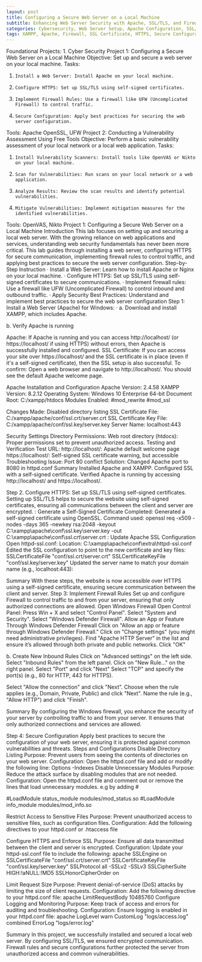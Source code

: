 ```yaml
---
layout: post
title: Configuring a Secure Web Server on a Local Machine
subtitle: Enhancing Web Server Security with Apache, SSL/TLS, and Firewall Rules
categories: Cybersecurity, Web Server Setup, Apache Configuration, SSL/TLS, Network Security
tags: XAMPP, Apache, Firewall, SSL Certificate, HTTPS, Secure Configuration, Web Security
---
```



Foundational Projects: 1. Cyber Security
Project 1: Configuring a Secure Web Server on a Local Machine
Objective: Set up and secure a web server on your local machine.
Tasks:
1.     Install a Web Server: Install Apache on your local machine.
2.     Configure HTTPS: Set up SSL/TLS using self-signed certificates.
3.     Implement Firewall Rules: Use a firewall like UFW (Uncomplicated Firewall) to control traffic.
4.     Secure Configuration: Apply best practices for securing the web server configuration.
Tools: Apache OpenSSL, UFW
Project 2: Conducting a Vulnerability Assessment Using Free Tools
Objective: Perform a basic vulnerability assessment of your local network or a local web application. Tasks:
1.     Install Vulnerability Scanners: Install tools like OpenVAS or Nikto on your local machine.
2.     Scan for Vulnerabilities: Run scans on your local network or a web application.
3.     Analyze Results: Review the scan results and identify potential vulnerabilities.
4.     Mitigate Vulnerabilities: Implement mitigation measures for the identified vulnerabilities.
Tools: OpenVAS, Nikto
Project 1: Configuring a Secure Web Server on a Local Machine
Introduction
This lab focuses on setting up and securing a local web server. With the growing reliance on web applications and services, understanding web security fundamentals has never been more critical.
This lab guides through installing a web server, configuring HTTPS for secure communication, implementing firewall rules to control traffic, and applying best practices to secure the web server configuration.
Step-by-Step Instruction
·         Install a Web Server: Learn how to install Apache or Nginx on your local machine.
·         Configure HTTPS: Set up SSL/TLS using self-signed certificates to secure communications.
·         Implement firewall rules: Use a firewall like UFW (Uncomplicated Firewall) to control inbound and outbound traffic.
·         Apply Security Best Practices: Understand and implement best practices to secure the web server configuration
Step 1: Install a Web Server (Apache) for Windows:
·         a. Download and install XAMPP, which includes Apache.

b. Verify Apache is running


 Apache: If Apache is running and you can access http://localhost/ (or https://localhost/ if using HTTPS) without errors, then Apache is successfully installed and configured.
SSL Certificate: If you can access your site over https://localhost/ and the SSL certificate is in place (even if it's a self-signed certificate), then the SSL setup is also successful.
To confirm:
Open a web browser and navigate to http://localhost/. You should see the default Apache welcome page.


Apache Installation and Configuration 
Apache Version: 2.4.58
XAMPP Version: 8.2.12
Operating System: Windows 10 Enterprise 64-bit
Document Root: C:/xampp/htdocs
Modules Enabled:
#mod_rewrite
#mod_ssl

Changes Made:
Disabled directory listing
SSL Certificate File: C:/xampp/apache/conf/ssl.crt/server.crt
SSL Certificate Key File: C:/xampp/apache/conf/ssl.key/server.key
Server Name: localhost:443

Security Settings
Directory Permissions:
Web root directory (htdocs): Proper permissions set to prevent unauthorized access.
Testing and Verification
Test URL:
http://localhost/: Apache default welcome page
https://localhost/: Self-signed SSL certificate warning, but accessible
Troubleshooting
Issue: Port 80 conflict
Solution: Changed Apache port to 8080 in httpd.conf
Summary
Installed Apache and XAMPP.
Configured SSL with a self-signed certificate.
Verified Apache is running by accessing http://localhost/ and https://localhost/.


Step 2.  Configure HTTPS: Set up SSL/TLS using self-signed certificates.
Setting up SSL/TLS helps to secure the website using self-signed
certificates, ensuring all communications between the client and server
are encrypted.
: Generate a Self-Signed Certificate
Completed:
Generated a self-signed certificate using OpenSSL.
Command used: 
openssl req -x509 -nodes -days 365 -newkey rsa:2048 -keyout C:\xampp\apache\conf\ssl.key\server.key -out C:\xampp\apache\conf\ssl.crt\server.crt
: Update Apache SSL Configuration
Open httpd-ssl.conf:
Location: C:\xampp\apache\conf\extra\httpd-ssl.conf
Edited the SSL configuration to point to the new certificate and key files:
SSLCertificateFile "conf/ssl.crt/server.crt"
SSLCertificateKeyFile "conf/ssl.key/server.key"
Updated the server name to match your domain name (e.g., localhost:443):

Summary
With these steps, the website is now accessible over HTTPS using a self-signed certificate, ensuring secure communication between the client and server.
Step 3: Implement Firewall Rules 
Set up and configure  Firewall to control traffic to and from your server, ensuring that only authorized connections are allowed.
 Open Windows Firewall
Open Control Panel:
Press Win + X and select "Control Panel".
Select "System and Security".
Select "Windows Defender Firewall".
 Allow an App or Feature Through Windows Defender Firewall
Click on "Allow an app or feature through Windows Defender Firewall."
Click on "Change settings" (you might need administrative privileges).
Find "Apache HTTP Server" in the list and ensure it’s allowed through both private and public networks.
Click "OK"

b. Create New Inbound Rules
Click on "Advanced settings" on the left side.
Select "Inbound Rules" from the left panel.
Click on "New Rule..." on the right panel.
Select "Port" and click "Next"
Select "TCP" and specify the port(s) (e.g., 80 for HTTP, 443 for HTTPS).

Select "Allow the connection" and click "Next".
Choose when the rule applies (e.g., Domain, Private, Public) and click "Next".
Name the rule (e.g., "Allow HTTP") and click "Finish".

Summary
By configuring the Windows firewall, you enhance the security of your server by controlling traffic to and from your server. It ensures that only authorized connections and services are allowed.

Step 4: Secure Configuration
Apply best practices to secure the configuration of your web server, ensuring it is protected against common vulnerabilities and threats.
Steps and Configurations
Disable Directory Listing
Purpose: Prevent users from seeing the contents of directories on your web server.
Configuration: Open the httpd.conf file and add or modify the following line:
Options -Indexes
Disable Unnecessary Modules
Purpose: Reduce the attack surface by disabling modules that are not needed.
Configuration: Open the httpd.conf file and comment out or remove the lines that load unnecessary modules. e.g by adding #

#LoadModule status_module modules/mod_status.so
#LoadModule info_module modules/mod_info.so

Restrict Access to Sensitive Files
Purpose: Prevent unauthorized access to sensitive files, such as configuration files.
Configuration: Add the following directives to your httpd.conf or .htaccess file

Configure HTTPS and Enforce SSL
Purpose: Ensure all data transmitted between the client and server is encrypted.
Configuration: Update your httpd-ssl.conf file to include the following:
apache
SSLEngine on
SSLCertificateFile "conf/ssl.crt/server.crt"
SSLCertificateKeyFile "conf/ssl.key/server.key"
SSLProtocol all -SSLv2 -SSLv3
SSLCipherSuite HIGH:!aNULL:!MD5
SSLHonorCipherOrder on

Limit Request Size
Purpose: Prevent denial-of-service (DoS) attacks by limiting the size of client requests.
Configuration: Add the following directive to your httpd.conf file:
apache
LimitRequestBody 10485760
Configure Logging and Monitoring
Purpose: Keep track of access and errors for auditing and troubleshooting.
Configuration: Ensure logging is enabled in your httpd.conf file:
apache
LogLevel warn
CustomLog "logs/access.log" combined
ErrorLog "logs/error.log"

Summary
In this project, we successfully installed and secured a local web server. By configuring SSL/TLS, we ensured encrypted communication. 
Firewall rules and secure configurations further protected the server from unauthorized access and common vulnerabilities.


 
 


